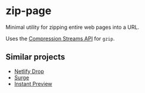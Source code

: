 # zip-page

Minimal utility for zipping entire web pages into a URL.

Uses the [Compression Streams API](https://developer.mozilla.org/en-US/docs/Web/API/Compression_Streams_API) for `gzip`.

## Similar projects

- [Netlify Drop](https://app.netlify.com/drop)
- [Surge](https://surge.sh/)
- [Instant Preview](https://github.com/kjk/instaprev)
